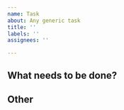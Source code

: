 ```yaml
---
name: Task
about: Any generic task
title: ''
labels: ''
assignees: ''

---
```


## What needs to be done?

## Other
